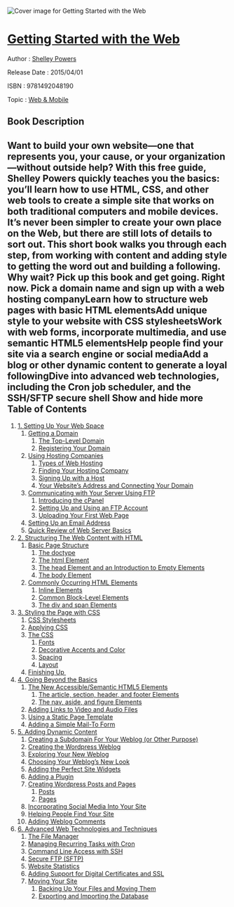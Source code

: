 ![Cover image for Getting Started with the Web](https://imgdetail.ebookreading.net/cover/cover/20200215/EB9781492048190.jpg)

[Getting Started with the Web](https://ebookreading.net/view/book/Getting+Started+with+the+Web-EB9781492048190_1.html "Getting Started with the Web")
====================================================================================================================

Author : [Shelley Powers](https://ebookreading.net/search/author/Shelley+Powers)

Release Date : 2015/04/01

ISBN : 9781492048190

Topic : [Web & Mobile](https://ebookreading.net/search/category/web-mobile)

Book Description
-----------------

 Want to build your own website—one that represents you, your cause, or your organization—without outside help? With this free guide, Shelley Powers quickly teaches you the basics: you’ll learn how to use HTML, CSS, and other web tools to create a simple site that works on both traditional computers and mobile devices.
It’s never been simpler to create your own place on the Web, but there are still lots of details to sort out. This short book walks you through each step, from working with content and adding style to getting the word out and building a following. Why wait? Pick up this book and get going. Right now.
Pick a domain name and sign up with a web hosting companyLearn how to structure web pages with basic HTML elementsAdd unique style to your website with CSS stylesheetsWork with web forms, incorporate multimedia, and use semantic HTML5 elementsHelp people find your site via a search engine or social mediaAdd a blog or other dynamic content to generate a loyal followingDive into advanced web technologies, including the Cron job scheduler, and the SSH/SFTP secure shell        Show and hide more                
Table of Contents
-----------------

1. [1. Setting Up Your Web Space](https://ebookreading.net/view/book/Getting+Started+with+the+Web-EB9781492048190_5.html#chapter_01)
    1. [Getting a Domain](https://ebookreading.net/view/book/Getting+Started+with+the+Web-EB9781492048190_5.html#idm139697376244192)
        1. [The Top-Level Domain](https://ebookreading.net/view/book/Getting+Started+with+the+Web-EB9781492048190_5.html#idm139697376167392)
        1. [Registering Your Domain](https://ebookreading.net/view/book/Getting+Started+with+the+Web-EB9781492048190_5.html#idm139697376212448)
    1. [Using Hosting Companies](https://ebookreading.net/view/book/Getting+Started+with+the+Web-EB9781492048190_5.html#idm139697376211504)
        1. [Types of Web Hosting](https://ebookreading.net/view/book/Getting+Started+with+the+Web-EB9781492048190_5.html#idm139697376380000)
        1. [Finding Your Hosting Company](https://ebookreading.net/view/book/Getting+Started+with+the+Web-EB9781492048190_5.html#idm139697376067488)
        1. [Signing Up with a Host](https://ebookreading.net/view/book/Getting+Started+with+the+Web-EB9781492048190_5.html#idm139697376066864)
        1. [Your Website’s Address and Connecting Your Domain](https://ebookreading.net/view/book/Getting+Started+with+the+Web-EB9781492048190_5.html#idm139697375804000)
    1. [Communicating with Your Server Using FTP](https://ebookreading.net/view/book/Getting+Started+with+the+Web-EB9781492048190_5.html#idm139697375803376)
        1. [Introducing the cPanel](https://ebookreading.net/view/book/Getting+Started+with+the+Web-EB9781492048190_5.html#idm139697376047936)
        1. [Setting Up and Using an FTP Account](https://ebookreading.net/view/book/Getting+Started+with+the+Web-EB9781492048190_5.html#idm139697376037504)
        1. [Uploading Your First Web Page](https://ebookreading.net/view/book/Getting+Started+with+the+Web-EB9781492048190_5.html#idm139697376036880)
    1. [Setting Up an Email Address](https://ebookreading.net/view/book/Getting+Started+with+the+Web-EB9781492048190_5.html#idm139697371639344)
    1. [Quick Review of Web Server Basics](https://ebookreading.net/view/book/Getting+Started+with+the+Web-EB9781492048190_5.html#quick-review-server)
1. [2. Structuring The Web Content with HTML](https://ebookreading.net/view/book/Getting+Started+with+the+Web-EB9781492048190_6.html#chapter02)
    1. [Basic Page Structure](https://ebookreading.net/view/book/Getting+Started+with+the+Web-EB9781492048190_6.html#idm139697371565088)
        1. [The doctype](https://ebookreading.net/view/book/Getting+Started+with+the+Web-EB9781492048190_6.html#idm139697371533008)
        1. [The html Element](https://ebookreading.net/view/book/Getting+Started+with+the+Web-EB9781492048190_6.html#idm139697371521776)
        1. [The head Element and an Introduction to Empty Elements](https://ebookreading.net/view/book/Getting+Started+with+the+Web-EB9781492048190_6.html#idm139697371478816)
        1. [The body Element](https://ebookreading.net/view/book/Getting+Started+with+the+Web-EB9781492048190_6.html#idm139697371478160)
    1. [Commonly Occurring HTML Elements](https://ebookreading.net/view/book/Getting+Started+with+the+Web-EB9781492048190_6.html#idm139697371436560)
        1. [Inline Elements](https://ebookreading.net/view/book/Getting+Started+with+the+Web-EB9781492048190_6.html#idm139697371305280)
        1. [Common Block-Level Elements](https://ebookreading.net/view/book/Getting+Started+with+the+Web-EB9781492048190_6.html#idm139697371304304)
        1. [The div and span Elements](https://ebookreading.net/view/book/Getting+Started+with+the+Web-EB9781492048190_6.html#idm139697371258400)
1. [3. Styling the Page with CSS](https://ebookreading.net/view/book/Getting+Started+with+the+Web-EB9781492048190_7.html#chapter03)
    1. [CSS Stylesheets](https://ebookreading.net/view/book/Getting+Started+with+the+Web-EB9781492048190_7.html#idm139697371037696)
    1. [Applying CSS](https://ebookreading.net/view/book/Getting+Started+with+the+Web-EB9781492048190_7.html#idm139697371009632)
    1. [The CSS](https://ebookreading.net/view/book/Getting+Started+with+the+Web-EB9781492048190_7.html#idm139697370888832)
        1. [Fonts](https://ebookreading.net/view/book/Getting+Started+with+the+Web-EB9781492048190_7.html#idm139697370879344)
        1. [Decorative Accents and Color](https://ebookreading.net/view/book/Getting+Started+with+the+Web-EB9781492048190_7.html#idm139697370878400)
        1. [Spacing](https://ebookreading.net/view/book/Getting+Started+with+the+Web-EB9781492048190_7.html#idm139697370680544)
        1. [Layout](https://ebookreading.net/view/book/Getting+Started+with+the+Web-EB9781492048190_7.html#idm139697370507040)
    1. [Finishing Up ](https://ebookreading.net/view/book/Getting+Started+with+the+Web-EB9781492048190_7.html#idm139697370888096)
1. [4. Going Beyond the Basics](https://ebookreading.net/view/book/Getting+Started+with+the+Web-EB9781492048190_8.html#chapter04)
    1. [The New Accessible/Semantic HTML5 Elements](https://ebookreading.net/view/book/Getting+Started+with+the+Web-EB9781492048190_8.html#idm139697369680512)
        1. [The article, section, header, and footer Elements](https://ebookreading.net/view/book/Getting+Started+with+the+Web-EB9781492048190_8.html#idm139697369675776)
        1. [The nav, aside, and figure Elements](https://ebookreading.net/view/book/Getting+Started+with+the+Web-EB9781492048190_8.html#idm139697369675152)
    1. [Adding Links to Video and Audio Files](https://ebookreading.net/view/book/Getting+Started+with+the+Web-EB9781492048190_8.html#idm139697369969168)
    1. [Using a Static Page Template](https://ebookreading.net/view/book/Getting+Started+with+the+Web-EB9781492048190_8.html#idm139697369241568)
    1. [Adding a Simple Mail-To Form](https://ebookreading.net/view/book/Getting+Started+with+the+Web-EB9781492048190_8.html#idm139697368953472)
1. [5. Adding Dynamic Content](https://ebookreading.net/view/book/Getting+Started+with+the+Web-EB9781492048190_9.html#chapter05)
    1. [Creating a Subdomain For Your Weblog (or Other Purpose)](https://ebookreading.net/view/book/Getting+Started+with+the+Web-EB9781492048190_9.html#idm139697368736448)
    1. [Creating the Wordpress Weblog](https://ebookreading.net/view/book/Getting+Started+with+the+Web-EB9781492048190_9.html#idm139697368662688)
    1. [Exploring Your New Weblog](https://ebookreading.net/view/book/Getting+Started+with+the+Web-EB9781492048190_9.html#idm139697368650048)
    1. [Choosing Your Weblog’s New Look](https://ebookreading.net/view/book/Getting+Started+with+the+Web-EB9781492048190_9.html#idm139697368731312)
    1. [Adding the Perfect Site Widgets](https://ebookreading.net/view/book/Getting+Started+with+the+Web-EB9781492048190_9.html#idm139697368713216)
    1. [Adding a Plugin](https://ebookreading.net/view/book/Getting+Started+with+the+Web-EB9781492048190_9.html#idm139697368702576)
    1. [Creating Wordpress Posts and Pages](https://ebookreading.net/view/book/Getting+Started+with+the+Web-EB9781492048190_9.html#idm139697368701952)
        1. [Posts](https://ebookreading.net/view/book/Getting+Started+with+the+Web-EB9781492048190_9.html#idm139697368688896)
        1. [Pages](https://ebookreading.net/view/book/Getting+Started+with+the+Web-EB9781492048190_9.html#idm139697368688272)
    1. [Incorporating Social Media Into Your Site](https://ebookreading.net/view/book/Getting+Started+with+the+Web-EB9781492048190_9.html#idm139697368609904)
    1. [Helping People Find Your Site](https://ebookreading.net/view/book/Getting+Started+with+the+Web-EB9781492048190_9.html#idm139697368609312)
    1. [Adding Weblog Comments](https://ebookreading.net/view/book/Getting+Started+with+the+Web-EB9781492048190_9.html#idm139697368585744)
1. [6. Advanced Web Technologies and Techniques](https://ebookreading.net/view/book/Getting+Started+with+the+Web-EB9781492048190_10.html#chapter06)
    1. [The File Manager](https://ebookreading.net/view/book/Getting+Started+with+the+Web-EB9781492048190_10.html#idm139697368572912)
    1. [Managing Recurring Tasks with Cron](https://ebookreading.net/view/book/Getting+Started+with+the+Web-EB9781492048190_10.html#recurring-tasks-cro)
    1. [Command Line Access with SSH](https://ebookreading.net/view/book/Getting+Started+with+the+Web-EB9781492048190_10.html#idm139697368557856)
    1. [Secure FTP (SFTP)](https://ebookreading.net/view/book/Getting+Started+with+the+Web-EB9781492048190_10.html#idm139697368541712)
    1. [Website Statistics](https://ebookreading.net/view/book/Getting+Started+with+the+Web-EB9781492048190_10.html#idm139697368489680)
    1. [Adding Support for Digital Certificates and SSL](https://ebookreading.net/view/book/Getting+Started+with+the+Web-EB9781492048190_10.html#idm139697368489056)
    1. [Moving Your Site](https://ebookreading.net/view/book/Getting+Started+with+the+Web-EB9781492048190_10.html#idm139697368474816)
        1. [Backing Up Your Files and Moving Them](https://ebookreading.net/view/book/Getting+Started+with+the+Web-EB9781492048190_10.html#idm139697368433664)
        1. [Exporting and Importing the Database](https://ebookreading.net/view/book/Getting+Started+with+the+Web-EB9781492048190_10.html#idm139697368425568)
